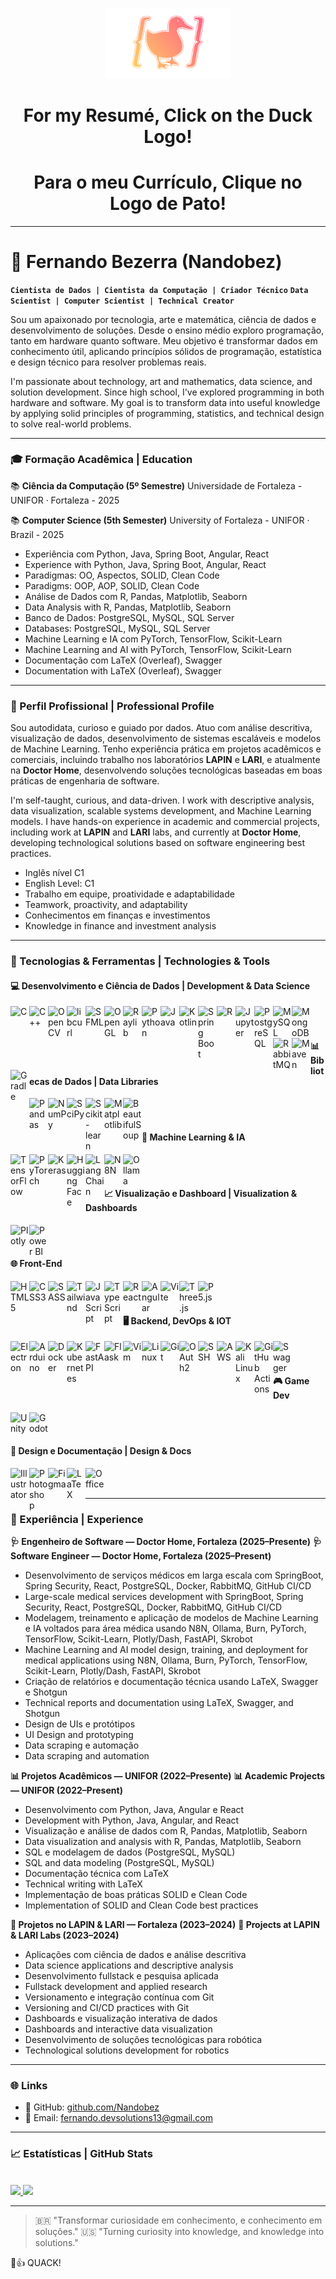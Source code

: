 <!-- Logo pessoal -->
<p align="center">
  <a href="https://nandobez.github.io/duckos/">
    <img src="./DuckLogo.png" width="200" alt="Logo Fernando Bezerra" />
  </a>
</p>

<h1 align="center">For my Resumé, Click on the Duck Logo!</h1>
<h1 align="center">Para o meu Currículo, Clique no Logo de Pato!</h1>

---

# 🧠 Fernando Bezerra (Nandobez)

**`Cientista de Dados | Cientista da Computação | Criador Técnico`**
**`Data Scientist | Computer Scientist | Technical Creator`**

Sou um apaixonado por tecnologia, arte e matemática, ciência de dados e desenvolvimento de soluções. Desde o ensino médio exploro programação, tanto em hardware quanto software. Meu objetivo é transformar dados em conhecimento útil, aplicando princípios sólidos de programação, estatística e design técnico para resolver problemas reais.

I'm passionate about technology, art and mathematics, data science, and solution development. Since high school, I've explored programming in both hardware and software. My goal is to transform data into useful knowledge by applying solid principles of programming, statistics, and technical design to solve real-world problems.

---

### 🎓 Formação Acadêmica | Education

📚 **Ciência da Computação (5º Semestre)**
Universidade de Fortaleza - UNIFOR · Fortaleza - 2025

📚 **Computer Science (5th Semester)**
University of Fortaleza - UNIFOR · Brazil - 2025

- Experiência com Python, Java, Spring Boot, Angular, React
- Experience with Python, Java, Spring Boot, Angular, React
- Paradigmas: OO, Aspectos, SOLID, Clean Code
- Paradigms: OOP, AOP, SOLID, Clean Code
- Análise de Dados com R, Pandas, Matplotlib, Seaborn
- Data Analysis with R, Pandas, Matplotlib, Seaborn
- Banco de Dados: PostgreSQL, MySQL, SQL Server
- Databases: PostgreSQL, MySQL, SQL Server
- Machine Learning e IA com PyTorch, TensorFlow, Scikit-Learn
- Machine Learning and AI with PyTorch, TensorFlow, Scikit-Learn
- Documentação com LaTeX (Overleaf), Swagger
- Documentation with LaTeX (Overleaf), Swagger

---

### 🧠 Perfil Profissional | Professional Profile

Sou autodidata, curioso e guiado por dados. Atuo com análise descritiva, visualização de dados, desenvolvimento de sistemas escaláveis e modelos de Machine Learning. Tenho experiência prática em projetos acadêmicos e comerciais, incluindo trabalho nos laboratórios **LAPIN** e **LARI**, e atualmente na **Doctor Home**, desenvolvendo soluções tecnológicas baseadas em boas práticas de engenharia de software.

I'm self-taught, curious, and data-driven. I work with descriptive analysis, data visualization, scalable systems development, and Machine Learning models. I have hands-on experience in academic and commercial projects, including work at **LAPIN** and **LARI** labs, and currently at **Doctor Home**, developing technological solutions based on software engineering best practices.

- Inglês nível C1
- English Level: C1
- Trabalho em equipe, proatividade e adaptabilidade
- Teamwork, proactivity, and adaptability
- Conhecimentos em finanças e investimentos
- Knowledge in finance and investment analysis

---

### 🧰 Tecnologias & Ferramentas | Technologies & Tools

#### 💻 Desenvolvimento e Ciência de Dados | Development & Data Science

<img align="left" alt="C" width="30px" src="https://cdn.jsdelivr.net/gh/devicons/devicon/icons/c/c-original.svg"/>
<img align="left" alt="C++" width="30px" src="https://cdn.jsdelivr.net/gh/devicons/devicon/icons/cplusplus/cplusplus-original.svg"/>
<img align="left" alt="OpenCV" width="30px" src="https://img.icons8.com/?size=512&id=bpip0gGiBLT1&format=png"/>
<img align="left" alt="libcurl" width="30px" src="https://curl.se/logo/curl-symbol-transparent.png"/>
<img align="left" alt="SFML" width="30px" src="https://www.sfml-dev.org/download/goodies/sfml-icon-big.png"/>
<img align="left" alt="OpenGL" width="30px" src="https://upload.wikimedia.org/wikipedia/commons/thumb/e/e9/Opengl-logo.svg/2560px-Opengl-logo.svg.png"/>
<img align="left" alt="Raylib" width="30px" src="https://www.raylibtech.com/images/raylibtech_main.png"/>
<img align="left" alt="Python" width="30px" src="https://cdn.jsdelivr.net/gh/devicons/devicon/icons/python/python-original.svg"/>
<img align="left" alt="Java" width="30px" src="https://cdn.jsdelivr.net/gh/devicons/devicon/icons/java/java-original.svg"/>
<img align="left" alt="Kotlin" width="30px" src="https://cdn.jsdelivr.net/gh/devicons/devicon/icons/kotlin/kotlin-original.svg"/>
<img align="left" alt="Spring Boot" width="30px" src="https://cdn.jsdelivr.net/gh/devicons/devicon/icons/spring/spring-original.svg"/>
<img align="left" alt="R" width="30px" src="https://cdn.jsdelivr.net/gh/devicons/devicon/icons/r/r-original.svg"/>
<img align="left" alt="Jupyter" width="30px" src="https://cdn.jsdelivr.net/gh/devicons/devicon/icons/jupyter/jupyter-original.svg"/>
<img align="left" alt="PostgreSQL" width="30px" src="https://cdn.jsdelivr.net/gh/devicons/devicon/icons/postgresql/postgresql-original.svg"/>
<img align="left" alt="MySQL" width="30px" src="https://cdn.jsdelivr.net/gh/devicons/devicon/icons/mysql/mysql-original.svg"/>
<img align="left" alt="MongoDB" width="30px" src="https://cdn.jsdelivr.net/gh/devicons/devicon/icons/mongodb/mongodb-original.svg"/>
<img align="left" alt="RabbitMQ" width="30px" src="https://cdn.jsdelivr.net/gh/devicons/devicon/icons/rabbitmq/rabbitmq-original.svg"/>
<img align="left" alt="Maven" width="30px" src="https://cdn.jsdelivr.net/gh/devicons/devicon/icons/maven/maven-original.svg"/>
<img align="left" alt="Gradle" width="30px" src="https://github.com/user-attachments/assets/309ebd54-5d3f-442e-8739-85be65adfebb"/>
<br /><br />

#### 📊 Bibliotecas de Dados | Data Libraries

<img align="left" alt="Pandas" width="30px" src="https://cdn.jsdelivr.net/gh/devicons/devicon/icons/pandas/pandas-original.svg"/>
<img align="left" alt="NumPy" width="30px" src="https://cdn.jsdelivr.net/gh/devicons/devicon/icons/numpy/numpy-original.svg"/>
<img align="left" alt="SciPy" width="30px" src="https://upload.wikimedia.org/wikipedia/commons/b/b2/SCIPY_2.svg"/>
<img align="left" alt="Scikit-learn" width="30px" src="https://upload.wikimedia.org/wikipedia/commons/thumb/0/05/Scikit_learn_logo_small.svg/1200px-Scikit_learn_logo_small.svg.png"/>
<img align="left" alt="Matplotlib" width="30px" src="https://cdn.jsdelivr.net/gh/devicons/devicon/icons/matplotlib/matplotlib-original.svg"/>
<img align="left" alt="BeautifulSoup" width="30px" src="https://www.kindpng.com/picc/m/467-4674941_beautifulsoup-python-svg-hd-png-download.png"/>
<br /><br />

#### 🤖 Machine Learning & IA

<img align="left" alt="TensorFlow" width="30px" src="https://cdn.jsdelivr.net/gh/devicons/devicon/icons/tensorflow/tensorflow-original.svg"/>
<img align="left" alt="PyTorch" width="30px" src="https://cdn.jsdelivr.net/gh/devicons/devicon/icons/pytorch/pytorch-original.svg"/>
<img align="left" alt="Keras" width="30px" src="https://upload.wikimedia.org/wikipedia/commons/a/ae/Keras_logo.svg"/>
<img align="left" alt="Hugging Face" width="30px" src="https://huggingface.co/front/assets/huggingface_logo.svg"/>
<img align="left" alt="LangChain" width="30px" src="https://registry.npmmirror.com/@lobehub/icons-static-png/latest/files/dark/langchain.png"/>
<img align="left" alt="N8N" width="30px" src="https://cp.beget.com/shared/EXlbmo7zStLYxXYd6yFrM714qZj8LMkI/logo_n8n2x.png"/>
<img align="left" alt="Ollama" width="30px" src="https://avatars.githubusercontent.com/u/151674099?s=280&v=4"/>
<br /><br />

#### 📈 Visualização e Dashboard | Visualization & Dashboards

<img align="left" alt="Plotly" width="30px" src="https://www.vectorlogo.zone/logos/plotly/plotly-official.svg"/>
<img align="left" alt="Power BI" width="30px" src="https://upload.wikimedia.org/wikipedia/commons/c/cf/New_Power_BI_Logo.svg"/>
<br /><br />

#### 🌐 Front-End

<img align="left" alt="HTML5" width="30px" src="https://cdn.jsdelivr.net/gh/devicons/devicon/icons/html5/html5-original.svg"/>
<img align="left" alt="CSS3" width="30px" src="https://cdn.jsdelivr.net/gh/devicons/devicon/icons/css3/css3-original.svg"/>
<img align="left" alt="SASS" width="30px" src="https://cdn.jsdelivr.net/gh/devicons/devicon/icons/sass/sass-original.svg"/>
<img align="left" alt="Tailwind" width="30px" src="https://upload.wikimedia.org/wikipedia/commons/thumb/d/d5/Tailwind_CSS_Logo.svg/2560px-Tailwind_CSS_Logo.svg.png"/>
<img align="left" alt="JavaScript" width="30px" src="https://cdn.jsdelivr.net/gh/devicons/devicon/icons/javascript/javascript-original.svg"/>
<img align="left" alt="TypeScript" width="30px" src="https://cdn.jsdelivr.net/gh/devicons/devicon/icons/typescript/typescript-original.svg"/>
<img align="left" alt="React" width="30px" src="https://cdn.jsdelivr.net/gh/devicons/devicon/icons/react/react-original.svg"/>
<img align="left" alt="Angular" width="30px" src="https://cdn.jsdelivr.net/gh/devicons/devicon/icons/angularjs/angularjs-plain.svg"/>
<img align="left" alt="Vite" width="30px" src="https://cdn.jsdelivr.net/gh/devicons/devicon/icons/vite/vite-original.svg"/>
<img align="left" alt="Three.js" width="30px" src="https://canada1.discourse-cdn.com/flex035/uploads/threejs/optimized/2X/e/e4f86d2200d2d35c30f7b1494e96b9595ebc2751_2_1016x1024.png"/>
<img align="left" alt="P5.js" width="30px" src="https://cdn.jsdelivr.net/gh/devicons/devicon/icons/p5js/p5js-original.svg"/>
<br /><br />

#### 🖥️ Backend, DevOps & IOT

<img align="left" alt="Electron" width="30px" src="https://cdn.jsdelivr.net/gh/devicons/devicon/icons/electron/electron-original.svg"/>
<img align="left" alt="Arduino" width="30px" src="https://cdn.jsdelivr.net/gh/devicons/devicon/icons/arduino/arduino-original.svg"/>
<img align="left" alt="Docker" width="30px" src="https://cdn.jsdelivr.net/gh/devicons/devicon/icons/docker/docker-original.svg"/>
<img align="left" alt="Kubernetes" width="30px" src="https://cdn.jsdelivr.net/gh/devicons/devicon/icons/kubernetes/kubernetes-plain.svg"/>
<img align="left" alt="FastAPI" width="30px" src="https://svgmix.com/uploads/skillicons/151df7-fastapi.svg"/>
<img align="left" alt="Flask" width="30px" src="https://img.icons8.com/nolan/512/flask.png"/>
<img align="left" alt="Vim" width="30px" src="https://cdn.jsdelivr.net/gh/devicons/devicon/icons/vim/vim-original.svg"/>
<img align="left" alt="Linux" width="30px" src="https://cdn.jsdelivr.net/gh/devicons/devicon/icons/linux/linux-original.svg"/>
<img align="left" alt="Git" width="30px" src="https://cdn.jsdelivr.net/gh/devicons/devicon/icons/git/git-original.svg"/>
<img align="left" alt="OAuth2" width="30px" src="https://cdn.jsdelivr.net/gh/devicons/devicon/icons/oauth/oauth-original.svg"/>
<img align="left" alt="SSH" width="30px" src="https://cdn-icons-png.flaticon.com/512/5136/5136897.png"/>
<img align="left" alt="AWS" width="30px" src="https://assets.dio.me/wba01Z0cytG04zMjQkEyXJ8x5tSXupBHthd1knhQbJE/f:webp/q:80/L2FydGljbGVzL2NvdmVyLzQ0NzZlZjIxLWI1MTEtNGQ0MC1iN2NjLTFlMTM4Mzc2MDYwMC5wbmc"/>
<img align="left" alt="Kali Linux" width="30px" src="https://github.com/user-attachments/assets/aabd4e3a-3341-4357-9d96-6c3cf5b528e7"/>
<img align="left" alt="GitHub Actions" width="30px" src="https://cdn.jsdelivr.net/gh/devicons/devicon/icons/github/github-original.svg"/>
<img align="left" alt="Swagger" width="30px" src="https://cdn.jsdelivr.net/gh/devicons/devicon/icons/swagger/swagger-original.svg"/>
<br /><br />

#### 🎮 Game Dev

<img align="left" alt="Unity" width="30px" src="https://cdn.jsdelivr.net/gh/devicons/devicon/icons/unity/unity-original.svg"/>
<img align="left" alt="Godot" width="30px" src="https://cdn.jsdelivr.net/gh/devicons/devicon/icons/godot/godot-original.svg"/>
<br /><br />

#### 🎨 Design e Documentação | Design & Docs

<img align="left" alt="Illustrator" width="30px" src="https://cdn.jsdelivr.net/gh/devicons/devicon/icons/illustrator/illustrator-plain.svg"/>
<img align="left" alt="Photoshop" width="30px" src="https://upload.wikimedia.org/wikipedia/commons/thumb/a/af/Adobe_Photoshop_CC_icon.svg/2101px-Adobe_Photoshop_CC_icon.svg.png"/>
<img align="left" alt="Figma" width="30px" src="https://cdn.jsdelivr.net/gh/devicons/devicon/icons/figma/figma-original.svg"/>
<img align="left" alt="LaTeX" width="30px" src="https://plugins.jetbrains.com/files/18580/161514/icon/default.svg"/>
<img align="left" alt="Office" width="30px" src="https://m.media-amazon.com/images/I/71UiUaUzdtL.png"/>
<br /><br />

---

### 🧪 Experiência | Experience

**🩺 Engenheiro de Software — Doctor Home, Fortaleza (2025–Presente)**
**🩺 Software Engineer — Doctor Home, Fortaleza (2025–Present)**
- Desenvolvimento de serviços médicos em larga escala com SpringBoot, Spring Security, React, PostgreSQL, Docker, RabbitMQ, GitHub CI/CD
- Large-scale medical services development with SpringBoot, Spring Security, React, PostgreSQL, Docker, RabbitMQ, GitHub CI/CD
- Modelagem, treinamento e aplicação de modelos de Machine Learning e IA voltados para área médica usando N8N, Ollama, Burn, PyTorch, TensorFlow, Scikit-Learn, Plotly/Dash, FastAPI, Skrobot
- Machine Learning and AI model design, training, and deployment for medical applications using N8N, Ollama, Burn, PyTorch, TensorFlow, Scikit-Learn, Plotly/Dash, FastAPI, Skrobot
- Criação de relatórios e documentação técnica usando LaTeX, Swagger e Shotgun
- Technical reports and documentation using LaTeX, Swagger, and Shotgun
- Design de UIs e protótipos
- UI Design and prototyping
- Data scraping e automação
- Data scraping and automation

**📊 Projetos Acadêmicos — UNIFOR (2022–Presente)**
**📊 Academic Projects — UNIFOR (2022–Present)**
- Desenvolvimento com Python, Java, Angular e React
- Development with Python, Java, Angular, and React
- Visualização e análise de dados com R, Pandas, Matplotlib, Seaborn
- Data visualization and analysis with R, Pandas, Matplotlib, Seaborn
- SQL e modelagem de dados (PostgreSQL, MySQL)
- SQL and data modeling (PostgreSQL, MySQL)
- Documentação técnica com LaTeX
- Technical writing with LaTeX
- Implementação de boas práticas SOLID e Clean Code
- Implementation of SOLID and Clean Code best practices

**🧬 Projetos no LAPIN & LARI — Fortaleza (2023–2024)**
**🧬 Projects at LAPIN & LARI Labs (2023–2024)**
- Aplicações com ciência de dados e análise descritiva
- Data science applications and descriptive analysis
- Desenvolvimento fullstack e pesquisa aplicada
- Fullstack development and applied research
- Versionamento e integração contínua com Git
- Versioning and CI/CD practices with Git
- Dashboards e visualização interativa de dados
- Dashboards and interactive data visualization
- Desenvolvimento de soluções tecnológicas para robótica
- Technological solutions development for robotics

---

### 🌐 Links

- 💼 GitHub: [github.com/Nandobez](https://github.com/Nandobez)
- 📧 Email: fernando.devsolutions13@gmail.com

---

### 📈 Estatísticas | GitHub Stats

<br/>

<a href="https://github.com/Nandobez" title="Estatísticas Nandobez">
  <img height="180em" src="https://github-readme-stats.vercel.app/api?username=Nandobez&theme=dark&show_icons=true" />
  <img height="180em" src="https://github-readme-stats.vercel.app/api/top-langs/?username=Nandobez&layout=compact&langs_count=16&theme=dark&show_icons=true" />
</a>

---

> 🇧🇷 "Transformar curiosidade em conhecimento, e conhecimento em soluções."
> 🇺🇸 "Turning curiosity into knowledge, and knowledge into solutions."

🦆👍 QUACK!

